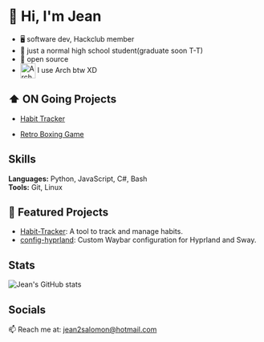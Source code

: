 # 👋 Hi, I'm Jean

 - 🖥 software dev, Hackclub member
 - 💼 just a normal high school student(graduate soon T-T)
 - 💜 open source
 - [<img src="https://raw.githubusercontent.com/Raymo111/Raymo111/master/socials/arch.svg" height="30em" align="center" alt="Arch Linux Logo" title="Arch Linux Logo"/>](https://archlinux.org/)
I use Arch btw XD

## ⬆ ON Going Projects

 - [Habit Tracker](https://github.com/Jean1000levrai/Habit-Tracker)

 - [Retro Boxing Game](https://github.com/Jean1000levrai/Retro-Boxing-Game)


## Skills

**Languages:** Python, JavaScript, C#, Bash  
**Tools:** Git, Linux

## 📌 Featured Projects

- [Habit-Tracker](https://github.com/Jean1000levrai/Habit-Tracker): A tool to track and manage habits.
- [config-hyprland](https://github.com/Jean1000levrai/config-hyprland): Custom Waybar configuration for Hyprland and Sway.

## Stats

![Jean's GitHub stats](https://github-readme-stats.vercel.app/api?username=Jean1000levrai&show_icons=true&theme=default)

## Socials

📫 Reach me at: [jean2salomon@hotmail.com](mailto:jean2salomon@hotmail.com)
